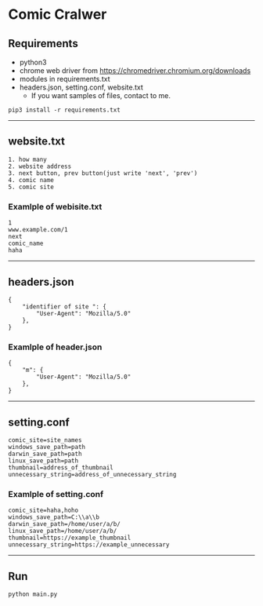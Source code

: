 # Comic Cralwer

## Requirements
- python3
- chrome web driver from https://chromedriver.chromium.org/downloads
- modules in requirements.txt
- headers.json, setting.conf, website.txt
  - If you want samples of files, contact to me.
```
pip3 install -r requirements.txt
```
---
## website.txt

```
1. how many
2. website address
3. next button, prev button(just write 'next', 'prev')
4. comic name
5. comic site
```

### Examlple of webisite.txt
```
1
www.example.com/1
next
comic_name
haha
```
---
## headers.json

```
{
    "identifier of site ": {
        "User-Agent": "Mozilla/5.0"
    },
}
```

### Examlple of header.json
```
{
    "m": {
        "User-Agent": "Mozilla/5.0"
    },
}
```
---
## setting.conf

```
comic_site=site_names
windows_save_path=path
darwin_save_path=path
linux_save_path=path
thumbnail=address_of_thumbnail
unnecessary_string=address_of_unnecessary_string
```

### Examlple of setting.conf
```
comic_site=haha,hoho
windows_save_path=C:\\a\\b
darwin_save_path=/home/user/a/b/
linux_save_path=/home/user/a/b/
thumbnail=https://example_thumbnail
unnecessary_string=https://example_unnecessary
```
---
## Run
```
python main.py
```
